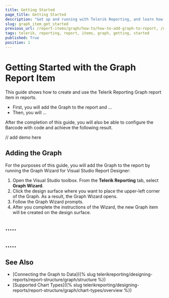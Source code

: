 ```yaml
---
title: Getting Started
page_title: Getting Started
description: "Get up and running with Telerik Reporting, and learn how to create and use the Graph report item in reports."
slug: graph_item_get_started
previous_url: /report-items/graph/how-to/how-to-add-graph-to-report, /AddGraphToReport
tags: telerik, reporting, report, items, graph, getting, started
published: True
position: 1
---
```


# Getting Started with the Graph Report Item

This guide shows how to create and use the Telerik Reporting Graph report item in reports. 

* First, you will add the Graph to the report and ... 
* Then, you will ...  

After the completion of this guide, you will also be able to configure the Barcode with code and achieve the following result.

// add demo here 

## Adding the Graph

For the purposes of this guide, you will add the Graph to the report by running the Graph Wizard for Visual Studio Report Designer: 

1. Open the Visual Studio toolbox. From the **Telerik Reporting** tab, select **Graph Wizard**.
1. Click the design surface where you want to place the upper-left corner of the Graph. As a result, the Graph Wizard opens. 
1. Follow the Graph Wizard prompts.
1. After you complete the instructions of the Wizard, the new Graph item will be created on the design surface. 

## .....


## .....


## See Also 

* [Connecting the Graph to Data]({% slug telerikreporting/designing-reports/report-structure/graph/structure %})
* [Supported Chart Types]({% slug telerikreporting/designing-reports/report-structure/graph/chart-types/overview %})
